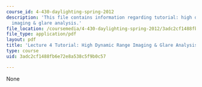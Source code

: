 ```yaml
---
course_id: 4-430-daylighting-spring-2012
description: 'This file contains information regarding tutorial: high dynamic range
  imaging & glare analysis.'
file_location: /coursemedia/4-430-daylighting-spring-2012/3adc2cf1488fb6e72e8a538c5f9b0c57_MIT4_430S12_lec04_tutorial.pdf
file_type: application/pdf
layout: pdf
title: 'Lecture 4 Tutorial: High Dynamic Range Imaging & Glare Analysis'
type: course
uid: 3adc2cf1488fb6e72e8a538c5f9b0c57

---
```

None